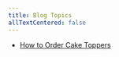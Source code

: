 ```yaml
---
title: Blog Topics
allTextCentered: false
---
```


* [How to Order Cake Toppers](/blog/how-to-order-cake-toppers)
